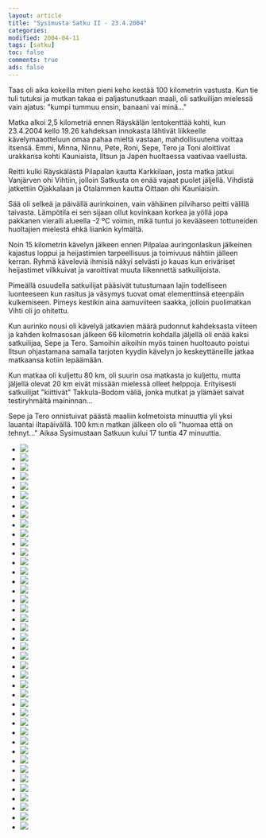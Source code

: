 ```yaml
--- 
layout: article 
title: "Sysimusta Satku II - 23.4.2004" 
categories: 
modified: 2004-04-11 
tags: [satku]
toc: false 
comments: true 
ads: false 
--- 
```


Taas oli aika kokeilla miten pieni keho kestää 100 kilometrin vastusta.
Kun tie tuli tutuksi ja mutkan takaa ei paljastunutkaan maali, oli
satkuilijan mielessä vain ajatus: "kumpi tummuu ensin, banaani vai
minä..."

Matka alkoi 2,5 kilometriä ennen Räyskälän lentokenttää kohti, kun
23.4.2004 kello 19.26 kahdeksan innokasta lähtivät liikkeelle
kävelymaaotteluun omaa pahaa mieltä vastaan, mahdollisuutena voittaa
itsensä. Emmi, Minna, Ninnu, Pete, Roni, Sepe, Tero ja Toni aloittivat
urakkansa kohti Kauniaista, Iltsun ja Japen huoltaessa vaativaa
vaellusta.

Reitti kulki Räyskälästä Pilapalan kautta Karkkilaan, josta matka jatkui
Vanjärven ohi Vihtiin, jolloin Satkusta on enää vajaat puolet jäljellä.
Vihdistä jatkettiin Ojakkalaan ja Otalammen kautta Oittaan ohi
Kauniaisiin.

Sää oli selkeä ja päivällä aurinkoinen, vain vähäinen pilviharso peitti
välillä taivasta. Lämpötila ei sen sijaan ollut kovinkaan korkea ja
yöllä jopa pakkanen vieraili alueella -2 ºC voimin, mikä tuntui jo
kevääseen tottuneiden huoltajien mielestä ehkä liiankin kylmältä.

Noin 15 kilometrin kävelyn jälkeen ennen Pilpalaa auringonlaskun
jälkeinen kajastus loppui ja heijastimien tarpeellisuus ja toimivuus
nähtiin jälleen kerran. Ryhmä käveleviä ihmisiä näkyi selvästi jo kauas
kun eriväriset heijastimet vilkkuivat ja varoittivat muuta liikennettä
satkuilijoista.

Pimeällä osuudella satkuilijat pääsivät tutustumaan lajin todelliseen
luonteeseen kun rasitus ja väsymys tuovat omat elementtinsä eteenpäin
kulkemiseen. Pimeys kestikin aina aamuviiteen saakka, jolloin
puolimatkan Vihti oli jo ohitettu. 

Kun aurinko nousi oli kävelyä jatkavien määrä pudonnut kahdeksasta
viiteen ja kahden kolmasosan jälkeen 66 kilometrin kohdalla jäljellä oli
enää kaksi satkuilijaa, Sepe ja Tero. Samoihin aikoihin myös toinen
huoltoauto poistui Iltsun ohjastamana samalla tarjoten kyydin kävelyn jo
keskeyttäneille jatkaa matkaansa kotiin lepäämään. 

Kun matkaa oli kuljettu 80 km, oli suurin osa matkasta jo kuljettu,
mutta jäljellä olevat 20 km eivät missään mielessä olleet helppoja.
Erityisesti satkuilijat "kiittivät" Takkula-Bodom väliä, jonka mutkat ja
ylämäet saivat testiryhmältä maininnan...

Sepe ja Tero onnistuivat päästä maaliin kolmetoista minuuttia yli yksi
lauantai iltapäivällä. 100 km:n matkan jälkeen olo oli "huomaa että on
tehnyt..." Aikaa Sysimustaan Satkuun kului 17 tuntia 47 minuuttia.

<div class="image-gallery">

-   [![](/Media/Default/ImageGalleries/sysimusta-satku-2/Thumbnails/Sysimusta%20Satku%202%20001.jpg)](/Media/Default/ImageGalleries/sysimusta-satku-2/Sysimusta%20Satku%202%20001.jpg)
-   [![](/Media/Default/ImageGalleries/sysimusta-satku-2/Thumbnails/Sysimusta%20Satku%202%20002.jpg)](/Media/Default/ImageGalleries/sysimusta-satku-2/Sysimusta%20Satku%202%20002.jpg)
-   [![](/Media/Default/ImageGalleries/sysimusta-satku-2/Thumbnails/Sysimusta%20Satku%202%20007b.jpg)](/Media/Default/ImageGalleries/sysimusta-satku-2/Sysimusta%20Satku%202%20007b.jpg)
-   [![](/Media/Default/ImageGalleries/sysimusta-satku-2/Thumbnails/Sysimusta%20Satku%202%20011.jpg)](/Media/Default/ImageGalleries/sysimusta-satku-2/Sysimusta%20Satku%202%20011.jpg)
-   [![](/Media/Default/ImageGalleries/sysimusta-satku-2/Thumbnails/Sysimusta%20Satku%202%20015.jpg)](/Media/Default/ImageGalleries/sysimusta-satku-2/Sysimusta%20Satku%202%20015.jpg)
-   [![](/Media/Default/ImageGalleries/sysimusta-satku-2/Thumbnails/Sysimusta%20Satku%202%20026.jpg)](/Media/Default/ImageGalleries/sysimusta-satku-2/Sysimusta%20Satku%202%20026.jpg)
-   [![](/Media/Default/ImageGalleries/sysimusta-satku-2/Thumbnails/Sysimusta%20Satku%202%20027.jpg)](/Media/Default/ImageGalleries/sysimusta-satku-2/Sysimusta%20Satku%202%20027.jpg)
-   [![](/Media/Default/ImageGalleries/sysimusta-satku-2/Thumbnails/Sysimusta%20Satku%202%20028.jpg)](/Media/Default/ImageGalleries/sysimusta-satku-2/Sysimusta%20Satku%202%20028.jpg)
-   [![](/Media/Default/ImageGalleries/sysimusta-satku-2/Thumbnails/Sysimusta%20Satku%202%20030.jpg)](/Media/Default/ImageGalleries/sysimusta-satku-2/Sysimusta%20Satku%202%20030.jpg)
-   [![](/Media/Default/ImageGalleries/sysimusta-satku-2/Thumbnails/Sysimusta%20Satku%202%20031.jpg)](/Media/Default/ImageGalleries/sysimusta-satku-2/Sysimusta%20Satku%202%20031.jpg)
-   [![](/Media/Default/ImageGalleries/sysimusta-satku-2/Thumbnails/Sysimusta%20Satku%202%20036.jpg)](/Media/Default/ImageGalleries/sysimusta-satku-2/Sysimusta%20Satku%202%20036.jpg)
-   [![](/Media/Default/ImageGalleries/sysimusta-satku-2/Thumbnails/Sysimusta%20Satku%202%20038.jpg)](/Media/Default/ImageGalleries/sysimusta-satku-2/Sysimusta%20Satku%202%20038.jpg)
-   [![](/Media/Default/ImageGalleries/sysimusta-satku-2/Thumbnails/Sysimusta%20Satku%202%20040.jpg)](/Media/Default/ImageGalleries/sysimusta-satku-2/Sysimusta%20Satku%202%20040.jpg)
-   [![](/Media/Default/ImageGalleries/sysimusta-satku-2/Thumbnails/Sysimusta%20Satku%202%20046.jpg)](/Media/Default/ImageGalleries/sysimusta-satku-2/Sysimusta%20Satku%202%20046.jpg)
-   [![](/Media/Default/ImageGalleries/sysimusta-satku-2/Thumbnails/Sysimusta%20Satku%202%20048.jpg)](/Media/Default/ImageGalleries/sysimusta-satku-2/Sysimusta%20Satku%202%20048.jpg)
-   [![](/Media/Default/ImageGalleries/sysimusta-satku-2/Thumbnails/Sysimusta%20Satku%202%20055.jpg)](/Media/Default/ImageGalleries/sysimusta-satku-2/Sysimusta%20Satku%202%20055.jpg)
-   [![](/Media/Default/ImageGalleries/sysimusta-satku-2/Thumbnails/Sysimusta%20Satku%202%20056.jpg)](/Media/Default/ImageGalleries/sysimusta-satku-2/Sysimusta%20Satku%202%20056.jpg)
-   [![](/Media/Default/ImageGalleries/sysimusta-satku-2/Thumbnails/Sysimusta%20Satku%202%20058.jpg)](/Media/Default/ImageGalleries/sysimusta-satku-2/Sysimusta%20Satku%202%20058.jpg)
-   [![](/Media/Default/ImageGalleries/sysimusta-satku-2/Thumbnails/Sysimusta%20Satku%202%20059.jpg)](/Media/Default/ImageGalleries/sysimusta-satku-2/Sysimusta%20Satku%202%20059.jpg)
-   [![](/Media/Default/ImageGalleries/sysimusta-satku-2/Thumbnails/Sysimusta%20Satku%202%20060.jpg)](/Media/Default/ImageGalleries/sysimusta-satku-2/Sysimusta%20Satku%202%20060.jpg)
-   [![](/Media/Default/ImageGalleries/sysimusta-satku-2/Thumbnails/Sysimusta%20Satku%202%20066.jpg)](/Media/Default/ImageGalleries/sysimusta-satku-2/Sysimusta%20Satku%202%20066.jpg)
-   [![](/Media/Default/ImageGalleries/sysimusta-satku-2/Thumbnails/Sysimusta%20Satku%202%20078.jpg)](/Media/Default/ImageGalleries/sysimusta-satku-2/Sysimusta%20Satku%202%20078.jpg)
-   [![](/Media/Default/ImageGalleries/sysimusta-satku-2/Thumbnails/Sysimusta%20Satku%202%20089.jpg)](/Media/Default/ImageGalleries/sysimusta-satku-2/Sysimusta%20Satku%202%20089.jpg)
-   [![](/Media/Default/ImageGalleries/sysimusta-satku-2/Thumbnails/Sysimusta%20Satku%202%20090.jpg)](/Media/Default/ImageGalleries/sysimusta-satku-2/Sysimusta%20Satku%202%20090.jpg)
-   [![](/Media/Default/ImageGalleries/sysimusta-satku-2/Thumbnails/Sysimusta%20Satku%202%20100.jpg)](/Media/Default/ImageGalleries/sysimusta-satku-2/Sysimusta%20Satku%202%20100.jpg)
-   [![](/Media/Default/ImageGalleries/sysimusta-satku-2/Thumbnails/Sysimusta%20Satku%202%20101.jpg)](/Media/Default/ImageGalleries/sysimusta-satku-2/Sysimusta%20Satku%202%20101.jpg)
-   [![](/Media/Default/ImageGalleries/sysimusta-satku-2/Thumbnails/Sysimusta%20Satku%202%20103.jpg)](/Media/Default/ImageGalleries/sysimusta-satku-2/Sysimusta%20Satku%202%20103.jpg)
-   [![](/Media/Default/ImageGalleries/sysimusta-satku-2/Thumbnails/Sysimusta%20Satku%202%20110.jpg)](/Media/Default/ImageGalleries/sysimusta-satku-2/Sysimusta%20Satku%202%20110.jpg)
-   [![](/Media/Default/ImageGalleries/sysimusta-satku-2/Thumbnails/Sysimusta%20Satku%202%20111.jpg)](/Media/Default/ImageGalleries/sysimusta-satku-2/Sysimusta%20Satku%202%20111.jpg)
-   [![](/Media/Default/ImageGalleries/sysimusta-satku-2/Thumbnails/Sysimusta%20Satku%202%20119.jpg)](/Media/Default/ImageGalleries/sysimusta-satku-2/Sysimusta%20Satku%202%20119.jpg)
-   [![](/Media/Default/ImageGalleries/sysimusta-satku-2/Thumbnails/Sysimusta%20Satku%202%20124.jpg)](/Media/Default/ImageGalleries/sysimusta-satku-2/Sysimusta%20Satku%202%20124.jpg)
-   [![](/Media/Default/ImageGalleries/sysimusta-satku-2/Thumbnails/Sysimusta%20Satku%202%20126.jpg)](/Media/Default/ImageGalleries/sysimusta-satku-2/Sysimusta%20Satku%202%20126.jpg)
-   [![](/Media/Default/ImageGalleries/sysimusta-satku-2/Thumbnails/Sysimusta%20Satku%202%20128.jpg)](/Media/Default/ImageGalleries/sysimusta-satku-2/Sysimusta%20Satku%202%20128.jpg)
-   [![](/Media/Default/ImageGalleries/sysimusta-satku-2/Thumbnails/Sysimusta%20Satku%202%20130.jpg)](/Media/Default/ImageGalleries/sysimusta-satku-2/Sysimusta%20Satku%202%20130.jpg)
-   [![](/Media/Default/ImageGalleries/sysimusta-satku-2/Thumbnails/Sysimusta%20Satku%202%20137.jpg)](/Media/Default/ImageGalleries/sysimusta-satku-2/Sysimusta%20Satku%202%20137.jpg)
-   [![](/Media/Default/ImageGalleries/sysimusta-satku-2/Thumbnails/Sysimusta%20Satku%202%20140.jpg)](/Media/Default/ImageGalleries/sysimusta-satku-2/Sysimusta%20Satku%202%20140.jpg)
-   [![](/Media/Default/ImageGalleries/sysimusta-satku-2/Thumbnails/Sysimusta%20Satku%202%20142.jpg)](/Media/Default/ImageGalleries/sysimusta-satku-2/Sysimusta%20Satku%202%20142.jpg)
-   [![](/Media/Default/ImageGalleries/sysimusta-satku-2/Thumbnails/Sysimusta%20Satku%202%20143.jpg)](/Media/Default/ImageGalleries/sysimusta-satku-2/Sysimusta%20Satku%202%20143.jpg)
-   [![](/Media/Default/ImageGalleries/sysimusta-satku-2/Thumbnails/Sysimusta%20Satku%202%20145.jpg)](/Media/Default/ImageGalleries/sysimusta-satku-2/Sysimusta%20Satku%202%20145.jpg)
-   [![](/Media/Default/ImageGalleries/sysimusta-satku-2/Thumbnails/Sysimusta%20Satku%202%20147.jpg)](/Media/Default/ImageGalleries/sysimusta-satku-2/Sysimusta%20Satku%202%20147.jpg)
-   [![](/Media/Default/ImageGalleries/sysimusta-satku-2/Thumbnails/Sysimusta%20Satku%202%20153.jpg)](/Media/Default/ImageGalleries/sysimusta-satku-2/Sysimusta%20Satku%202%20153.jpg)

</div>
